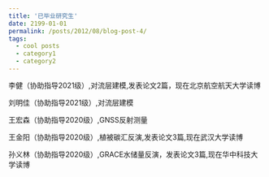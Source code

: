 ```yaml
---
title: '已毕业研究生'
date: 2199-01-01
permalink: /posts/2012/08/blog-post-4/
tags:
  - cool posts
  - category1
  - category2
---
```

李健（协助指导2021级）,对流层建模,发表论文2篇，现在北京航空航天大学读博    
    
刘明佳（协助指导2021级）,对流层建模    

王宏森（协助指导2020级）,GNSS反射测量    
   
王金阳（协助指导2020级）,植被碳汇反演,发表论文3篇,现在武汉大学读博    
   
孙义林（协助指导2020级）,GRACE水储量反演，发表论文3篇,现在华中科技大学读博  
        

